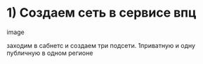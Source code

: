 # 1) Создаем сеть в сервисе впц

image

заходим в сабнетс и создаем три подсети.
1приватную и одну публичную в одном регионе
